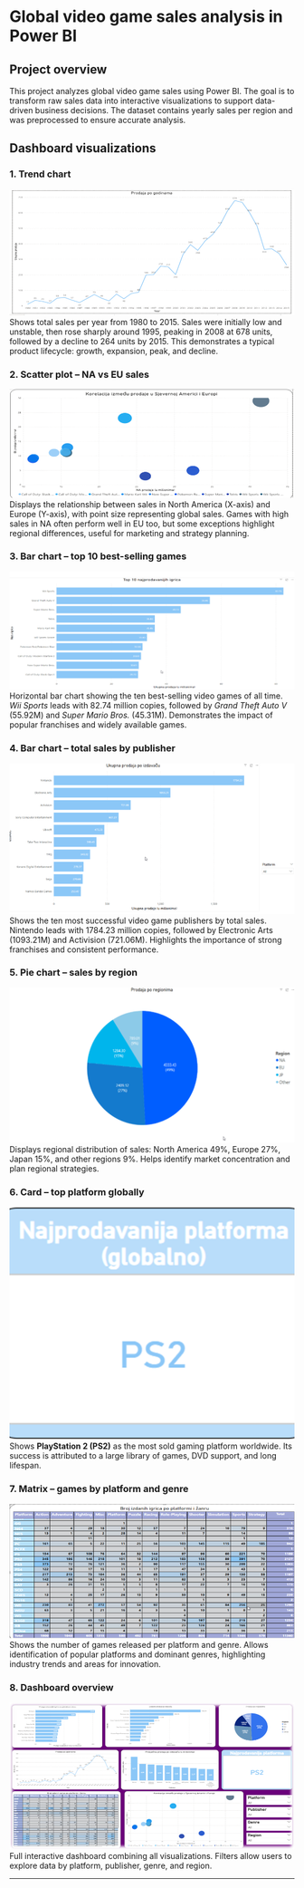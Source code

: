 # Global video game sales analysis in Power BI

## Project overview
This project analyzes global video game sales using Power BI. The goal is to transform raw sales data into interactive visualizations to support data-driven business decisions. The dataset contains yearly sales per region and was preprocessed to ensure accurate analysis.

## Dashboard visualizations

### 1. Trend chart
![Trend chart](trend_sales_by_Year.png)  
Shows total sales per year from 1980 to 2015. Sales were initially low and unstable, then rose sharply around 1995, peaking in 2008 at 678 units, followed by a decline to 264 units by 2015. This demonstrates a typical product lifecycle: growth, expansion, peak, and decline.

### 2. Scatter plot – NA vs EU sales
![Scatter plot](scatter_correlation_NA_EU.png)  
Displays the relationship between sales in North America (X-axis) and Europe (Y-axis), with point size representing global sales. Games with high sales in NA often perform well in EU too, but some exceptions highlight regional differences, useful for marketing and strategy planning.

### 3. Bar chart – top 10 best-selling games
![Top 10 games](bar_chart_most_sold_games.png)  
Horizontal bar chart showing the ten best-selling video games of all time. *Wii Sports* leads with 82.74 million copies, followed by *Grand Theft Auto V* (55.92M) and *Super Mario Bros.* (45.31M). Demonstrates the impact of popular franchises and widely available games.

### 4. Bar chart – total sales by publisher
![Total sales by publisher](bar_chart_total_games_sold_by_publisher.png)  
Shows the ten most successful video game publishers by total sales. Nintendo leads with 1784.23 million copies, followed by Electronic Arts (1093.21M) and Activision (721.06M). Highlights the importance of strong franchises and consistent performance.

### 5. Pie chart – sales by region
![Sales by region](pie_sales_by_region.png)  
Displays regional distribution of sales: North America 49%, Europe 27%, Japan 15%, and other regions 9%. Helps identify market concentration and plan regional strategies.

### 6. Card – top platform globally
![Top platform](card_most_sold_Platform.png)  
Shows **PlayStation 2 (PS2)** as the most sold gaming platform worldwide. Its success is attributed to a large library of games, DVD support, and long lifespan.

### 7. Matrix – games by platform and genre
![Matrix](matrix_games_by_platform_and_genre.png)  
Shows the number of games released per platform and genre. Allows identification of popular platforms and dominant genres, highlighting industry trends and areas for innovation.

### 8. Dashboard overview
![Dashboard](dashboard.png)  
Full interactive dashboard combining all visualizations. Filters allow users to explore data by platform, publisher, genre, and region.

---

